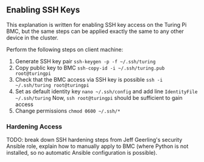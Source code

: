 ## Enabling SSH Keys
This explanation is written for enabling SSH key access on the Turing Pi BMC, but the same steps can be applied exactly the same to any other device in the cluster.

Perform the following steps on client machine: 
1. Generate SSH key pair
	`ssh-keygen -p -f ~/.ssh/turing`
2. Copy public key to BMC
	`ssh-copy-id -i ~/.ssh/turing.pub root@turingpi` 
3. Check that the BMC access via SSH key is possible
	`ssh -i ~/.ssh/turing root@turingpi`
4. Set as default identity key
	`nano ~/.ssh/config` and add line `IdentityFile ~/.ssh/turing`
	Now, `ssh root@turingpi` should be sufficient to gain access
5. Change permissions 
	`chmod 0600 ~/.ssh/*`

### Hardening Access
TODO: break down SSH hardening steps from Jeff Geerling's security Ansible role, explain how to manually apply to BMC (where Python is not installed, so no automatic Ansible configuration is possible).